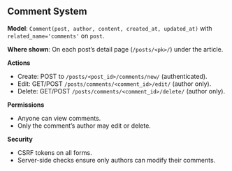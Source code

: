## Comment System

**Model**: `Comment(post, author, content, created_at, updated_at)` with `related_name='comments'` on `post`.

**Where shown**: On each post’s detail page (`/posts/<pk>/`) under the article.

**Actions**
- Create: POST to `/posts/<post_id>/comments/new/` (authenticated).
- Edit: GET/POST `/posts/comments/<comment_id>/edit/` (author only).
- Delete: GET/POST `/posts/comments/<comment_id>/delete/` (author only).

**Permissions**
- Anyone can view comments.
- Only the comment’s author may edit or delete.

**Security**
- CSRF tokens on all forms.
- Server-side checks ensure only authors can modify their comments.
